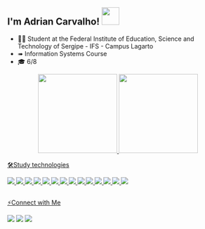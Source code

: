 ## I'm Adrian Carvalho! <img height="40em" src="https://raw.githubusercontent.com/alexnaiman/alexnaiman/master/resources/welcomeglitch.gif"/>

- 🧑‍🎓 Student at the Federal Institute of Education, Science and Technology of Sergipe - IFS - Campus Lagarto
- ➠ Information Systems Course
- 🎓 6/8 
<div align="center">
  <a href="https://github.com/AdrianCarvalhoo">
  <img height="180em" src="https://github-readme-stats.vercel.app/api?username=AdrianCarvalhoo&show_icons=true&theme=gotham&include_all_commits=true&count_private=true"/>
  <img height="180em" src="https://github-readme-stats.vercel.app/api/top-langs/?username=AdrianCarvalhoo&layout=compact&langs_count=7&theme=gotham"/>
</div>
  
  🛠Study technologies

<p align="left">
  <img src="https://skillicons.dev/icons?i=androidstudio" />
  <img src="https://skillicons.dev/icons?i=flutter" />
   <img src="https://skillicons.dev/icons?i=dart" />
  
  <img src="https://skillicons.dev/icons?i=js" />
    <img src="https://skillicons.dev/icons?i=html" />
    <img src="https://skillicons.dev/icons?i=css" />
    <img src="https://skillicons.dev/icons?i=java" />
    <img src="https://skillicons.dev/icons?i=spring" />
    <img src="https://skillicons.dev/icons?i=postgres" />
    <img src="https://skillicons.dev/icons?i=mysql" />
    <img src="https://skillicons.dev/icons?i=figma" />
    <img src="https://skillicons.dev/icons?i=ps" />
    <img src="https://skillicons.dev/icons?i=postman" />
    <img src="https://skillicons.dev/icons?i=git" />
</p>
 
  ##
 
 ⚡Connect with Me
 
<div> 
  <a href="https://www.instagram.com/adriancarvalhoo/" target="_blank"><img src="https://img.shields.io/badge/-Instagram-%23E4405F?style=for-the-badge&logo=instagram&logoColor=white" target="_blank"></a>
  <a href = "mailto:adrian.araujcarvalho@gmail.com"><img src="https://img.shields.io/badge/-Gmail-%23333?style=for-the-badge&logo=gmail&logoColor=white" target="_blank"></a>
  <a href="https://www.linkedin.com/in/adrian-carvalho/" target="_blank"><img src="https://img.shields.io/badge/-LinkedIn-%230077B5?style=for-the-badge&logo=linkedin&logoColor=white" target="_blank"></a> 
  

 
</div>

